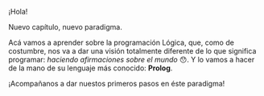 ¡Hola!

Nuevo capítulo, nuevo paradigma.

Acá vamos a aprender sobre la programación Lógica, que, como de costumbre, nos va a dar una visión totalmente diferente de lo que significa programar: _haciendo afirmaciones sobre el mundo_  :hushed:. Y lo vamos a hacer de la mano de su lenguaje más conocido: **Prolog**.

¡Acompañanos a dar nuestos primeros pasos en éste paradigma!

